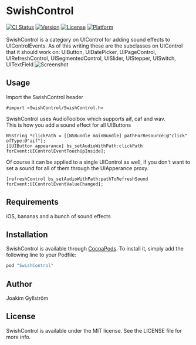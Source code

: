 # SwishControl

[![CI Status](https://travis-ci.org/mikaoj/SwishControl.svg?branch=master)](https://travis-ci.org/mikaoj/SwishControl)
[![Version](https://img.shields.io/cocoapods/v/SwishControl.svg?style=flat)](http://cocoapods.org/pods/SwishControl)
[![License](https://img.shields.io/cocoapods/l/SwishControl.svg?style=flat)](http://cocoapods.org/pods/SwishControl)
[![Platform](https://img.shields.io/cocoapods/p/SwishControl.svg?style=flat)](http://cocoapods.org/pods/SwishControl)<br /><br />
SwishControl is a category on UIControl for adding sound effects to UIControlEvents.
As of this writing these are the subclasses on UIControl that it should work on: UIButton, UIDatePicker, UIPageControl, UIRefreshControl, UISegmentedControl, UISlider, UIStepper, UISwitch, UITextField
![Screenshot](https://raw.githubusercontent.com/mikaoj/SwishControl/develop/Images/SwishControl.png)

## Usage

Import the SwishControl header
```objc
#import <SwishControl/SwishControl.h>
```
SwishControl uses AudioToolbox which supports aif, caf and wav.<br />
This is how you add a sound effect for all UIButtons
```objc
NSString *clickPath = [[NSBundle mainBundle] pathForResource:@"click" ofType:@"aif"];
[[UIButton appearance] bs_setAudioWithPath:clickPath forEvent:UIControlEventTouchUpInside];
```
Of course it can be applied to a single UIControl as well, if you don't want to set a sound for all of them through the UIApperance proxy.
```objc
[refreshControl bs_setAudioWithPath:pathToRefreshSound forEvent:UIControlEventValueChanged];
```

## Requirements
iOS, bananas and a bunch of sound effects

## Installation

SwishControl is available through [CocoaPods](http://cocoapods.org). To install
it, simply add the following line to your Podfile:

```ruby
pod "SwishControl"
```

## Author

Joakim Gyllström

## License

SwishControl is available under the MIT license. See the LICENSE file for more info.
